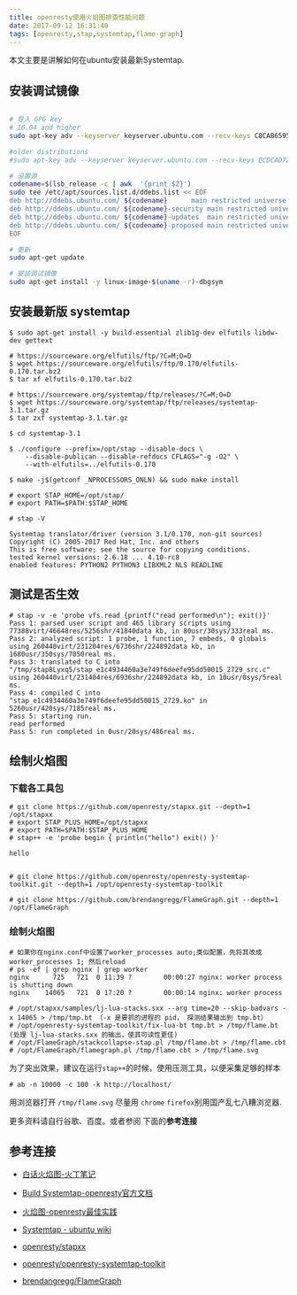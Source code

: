 ```yaml
---
title: openresty使用火焰图排查性能问题
date: 2017-09-12 16:31:40
tags: [openresty,stap,systemtap,flame-graph]
---
```


本文主要是讲解如何在ubuntu安装最新Systemtap.

## 安装调试镜像

```bash

# 导入 GPG key
# 16.04 and higher
sudo apt-key adv --keyserver keyserver.ubuntu.com --recv-keys C8CAB6595FDFF622

#older distributions
#sudo apt-key adv --keyserver keyserver.ubuntu.com --recv-keys ECDCAD72428D7C01 

# 设置源
codename=$(lsb_release -c | awk  '{print $2}')
sudo tee /etc/apt/sources.list.d/ddebs.list << EOF
deb http://ddebs.ubuntu.com/ ${codename}      main restricted universe multiverse
deb http://ddebs.ubuntu.com/ ${codename}-security main restricted universe multiverse
deb http://ddebs.ubuntu.com/ ${codename}-updates  main restricted universe multiverse
deb http://ddebs.ubuntu.com/ ${codename}-proposed main restricted universe multiverse
EOF

# 更新
sudo apt-get update

# 安装调试镜像
sudo apt-get install -y linux-image-$(uname -r)-dbgsym

```


## 安装最新版 systemtap

```
$ sudo apt-get install -y build-essential zlib1g-dev elfutils libdw-dev gettext

# https://sourceware.org/elfutils/ftp/?C=M;O=D
$ wget https://sourceware.org/elfutils/ftp/0.170/elfutils-0.170.tar.bz2
$ tar xf elfutils-0.170.tar.bz2

# https://sourceware.org/systemtap/ftp/releases/?C=M;O=D
$ wget https://sourceware.org/systemtap/ftp/releases/systemtap-3.1.tar.gz
$ tar zxf systemtap-3.1.tar.gz

$ cd systemtap-3.1

$ ./configure --prefix=/opt/stap --disable-docs \
    --disable-publican --disable-refdocs CFLAGS="-g -O2" \
    --with-elfutils=../elfutils-0.170

$ make -j$(getconf _NPROCESSORS_ONLN) && sudo make install

# export STAP_HOME=/opt/stap/
# export PATH=$PATH:$STAP_HOME

# stap -V

Systemtap translator/driver (version 3.1/0.170, non-git sources)
Copyright (C) 2005-2017 Red Hat, Inc. and others
This is free software; see the source for copying conditions.
tested kernel versions: 2.6.18 ... 4.10-rc8
enabled features: PYTHON2 PYTHON3 LIBXML2 NLS READLINE

```

## 测试是否生效

```
# stap -v -e 'probe vfs.read {printf("read performed\n"); exit()}'
Pass 1: parsed user script and 465 library scripts using 77388virt/46648res/5256shr/41840data kb, in 80usr/30sys/333real ms.
Pass 2: analyzed script: 1 probe, 1 function, 7 embeds, 0 globals using 260440virt/231204res/6736shr/224892data kb, in 1680usr/350sys/7050real ms.
Pass 3: translated to C into "/tmp/stap8Lyxq5/stap_e1c4934460a3e749f6deefe95dd50015_2729_src.c" using 260440virt/231404res/6936shr/224892data kb, in 10usr/0sys/5real ms.
Pass 4: compiled C into "stap_e1c4934460a3e749f6deefe95dd50015_2729.ko" in 5260usr/420sys/7185real ms.
Pass 5: starting run.
read performed
Pass 5: run completed in 0usr/20sys/486real ms.

```

## 绘制火焰图

### 下载各工具包
```
# git clone https://github.com/openresty/stapxx.git --depth=1 /opt/stapxx
# export STAP_PLUS_HOME=/opt/stapxx
# export PATH=$PATH:$STAP_PLUS_HOME
# stap++ -e 'probe begin { println("hello") exit() }'

hello


# git clone https://github.com/openresty/openresty-systemtap-toolkit.git --depth=1 /opt/openresty-systemtap-toolkit

# git clone https://github.com/brendangregg/FlameGraph.git --depth=1 /opt/FlameGraph
```

### 绘制火焰图
```
# 如果你在nginx.conf中设置了worker_processes auto;类似配置，先将其改成worker_processes 1; 然后reload 
# ps -ef | grep nginx | grep worker 
nginx      725   721  0 11:39 ?        00:00:27 nginx: worker process is shutting down
nginx    14065   721  0 17:20 ?        00:00:14 nginx: worker process

# /opt/stapxx/samples/lj-lua-stacks.sxx --arg time=20 --skip-badvars -x 14065 > /tmp/tmp.bt （-x 是要抓的进程的 pid， 探测结果输出到 tmp.bt）
# /opt/openresty-systemtap-toolkit/fix-lua-bt tmp.bt > /tmp/flame.bt  (处理 lj-lua-stacks.sxx 的输出，使其可读性更佳)
# /opt/FlameGraph/stackcollapse-stap.pl /tmp/flame.bt > /tmp/flame.cbt
# /opt/FlameGraph/flamegraph.pl /tmp/flame.cbt > /tmp/flame.svg
```

为了突出效果，建议在运行`stap++`的时候，使用压测工具，以便采集足够的样本

```
# ab -n 10000 -c 100 -k http://localhost/
```

用浏览器打开 `/tmp/flame.svg` 尽量用 `chrome` `firefox`别用国产乱七八糟浏览器.

更多资料请自行谷歌、百度。或者参阅 下面的**参考连接**

## 参考连接 

- [白话火焰图-火丁笔记][]

- [Build Systemtap-openresty官方文档][linkBuildSystemtap-openresty官方文档]

- [火焰图-openresty最佳实践][]

- [Systemtap - ubuntu wiki][Systemtap-UbuntuWiki]

- [openresty/stapxx][]

- [openresty/openresty-systemtap-toolkit][]

- [brendangregg/FlameGraph][]

[白话火焰图-火丁笔记]: https://huoding.com/2016/08/18/531
[linkBuildSystemtap-openresty官方文档]: http://openresty.org/en/build-systemtap.html
[火焰图-openresty最佳实践]: https://moonbingbing.gitbooks.io/openresty-best-practices/content/flame_graph.html
[Systemtap-UbuntuWiki]: https://wiki.ubuntu.com/Kernel/Systemtap
[openresty/stapxx]: https://github.com/openresty/stapxx/blob/master/README.markdown
[openresty/openresty-systemtap-toolkit]: https://github.com/openresty/openresty-systemtap-toolkit/blob/master/README.markdown
[brendangregg/FlameGraph]: https://github.com/brendangregg/FlameGraph/blob/master/README.md
